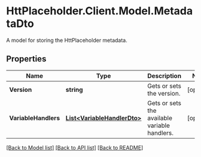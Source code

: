 # HttPlaceholder.Client.Model.MetadataDto
A model for storing the HttPlaceholder metadata.
## Properties

Name | Type | Description | Notes
------------ | ------------- | ------------- | -------------
**Version** | **string** | Gets or sets the version. | [optional] 
**VariableHandlers** | [**List&lt;VariableHandlerDto&gt;**](VariableHandlerDto.md) | Gets or sets the available variable handlers. | [optional] 

[[Back to Model list]](../README.md#documentation-for-models) [[Back to API list]](../README.md#documentation-for-api-endpoints) [[Back to README]](../README.md)

